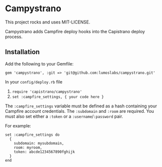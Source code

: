 Campystrano
===========

This project rocks and uses MIT-LICENSE.

Campystrano adds Campfire deploy hooks into the Capistrano deploy process.

Installation
------------

Add the following to your Gemfile:
```
gem 'campystrano', :git => 'git@github.com:lumoslabs/campystrano.git'
```

In your `config/deploy.rb` file
  1. ```require 'capistrano/campystrano'```
  2. ```set :campfire_settings, { your code here }```

The ```:campfire_settings``` variable must be defined as a hash containing your Campfire account credentials. The ```:subdomain``` and ```:room``` are required. You must also set either a ```:token``` or a ```:username```/```:password``` pair.

For example:
```
set :campfire_settings do
  {
    subdomain: mysubdomain,
    room: myroom,
    token: abcde1234567890fghijk
  }
end
```
